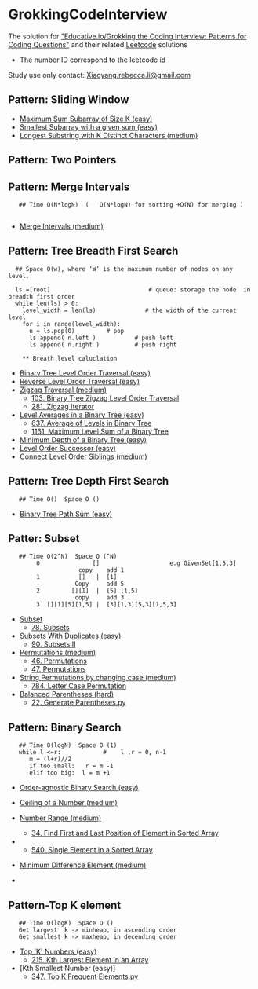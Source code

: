# GrokkingCodeInterview


The solution for ["Educative.io/Grokking the Coding Interview: Patterns for Coding Questions"](https://www.educative.io/courses/grokking-the-coding-interview) and their related [Leetcode](https://leetcode.com/) solutions
* The number ID correspond to the leetcode id

Study use only
contact: Xiaoyang.rebecca.li@gmail.com


## Pattern: Sliding Window
* [Maximum Sum Subarray of Size K (easy)](./Patterns/Pattern-Sliding%20Window/Maximum%20Sum%20Subarray%20of%20Size%20K%20(easy).py)
* [Smallest Subarray with a given sum (easy)](./Patterns/Pattern-Sliding%20Window/Smallest%20Subarray%20with%20a%20given%20sum%20(easy).py)
* [Longest Substring with K Distinct Characters (medium)](./Patterns/Pattern-Sliding%20Window/Longest%20Substring%20with%20K%20Distinct%20Characters%20(medium).py)



## Pattern: Two Pointers

## Pattern: Merge Intervals
```
   ## Time O(N*logN)  (   O(N*logN) for sorting +O(N) for merging )


```
* [Merge Intervals (medium)](./Patterns/Pattern-Merge%20Intervals/Merge%20Intervals%20(medium).py)
  


## Pattern: Tree Breadth First Search

```
  ## Space O(w), where ‘W’ is the maximum number of nodes on any level.

  ls =[root]                            # queue: storage the node  in breadth first order
  while len(ls) > 0:
    level_width = len(ls)              # the width of the current level
    for i in range(level_width):
      n = ls.pop(0)         # pop
      ls.append( n.left )           # push left
      ls.append( n.right )          # push right
    
    ** Breath level caluclation

```
* [Binary Tree Level Order Traversal (easy)](./Patterns/Pattern-Tree%20Breadth%20First%20Search/Binary%20Tree%20Level%20Order%20Traversal%20(easy).py)
* [Reverse Level Order Traversal (easy)](./Patterns/Pattern-Tree%20Breadth%20First%20Search/Reverse%20Level%20Order%20Traversal%20(easy).py)
* [Zigzag Traversal (medium)](./Patterns/Pattern-Tree%20Breadth%20First%20Search/Zigzag%20Traversal%20(medium).py)
  - [103. Binary Tree Zigzag Level Order Traversal](./Leetcode/103.%20Binary%20Tree%20Zigzag%20Level%20Order%20Traversal.py)
  - [281. Zigzag Iterator](./Leetcode/281.%20Zigzag%20Iterator.py)
* [Level Averages in a Binary Tree (easy)](./Patterns/Pattern-Tree%20Breadth%20First%20Search/Level%20Averages%20in%20a%20Binary%20Tree%20(easy).py)  
  - [637. Average of Levels in Binary Tree](./Leetcode/637.%20Average%20of%20Levels%20in%20Binary%20Tree.py)
  - [1161. Maximum Level Sum of a Binary Tree](./Leetcode/1161.%20Maximum%20Level%20Sum%20of%20a%20Binary%20Tree.py)
* [Minimum Depth of a Binary Tree (easy)](./Patterns/Pattern-Tree%20Breadth%20First%20Search/Minimum%20Depth%20of%20a%20Binary%20Tree%20(easy).py)
* [Level Order Successor (easy)](./Patterns/Pattern-Tree%20Breadth%20First%20Search/Level%20Order%20Successor%20(easy).py)
* [Connect Level Order Siblings (medium)](./Patterns/Pattern-Tree%20Breadth%20First%20Search/Connect%20Level%20Order%20Siblings%20(medium).py)


  
## Pattern: Tree Depth First Search
```
   ## Time O()  Space O ()

```
* [Binary Tree Path Sum (easy)](./Patterns/Pattern-Tree%20Depth%20First%20Search/Binary%20Tree%20Path%20Sum%20(easy).py)


## Patter: Subset
```
   ## Time O(2^N)  Space O (^N)
        0               []                    e.g GivenSet[1,5,3]
                    copy    add 1
        1           []   |  [1]
                   Copy     add 5
        2         [][1]  |  [5] [1,5]
                   copy     add 3
        3  [][1][5][1,5] |  [3][1,3][5,3][1,5,3]

```
* [Subset](./Patterns/Pattern-Subsets/Subset.py)
  - [78. Subsets](./Leetcode/78.%20Subsets.py)
* [Subsets With Duplicates (easy)](./Patterns/Pattern-Subsets/Subsets%20With%20Duplicates%20(easy).py)
  - [90. Subsets II](./Leetcode/90.%20Subsets%20II.py)
* [Permutations (medium)](./Patterns/Pattern-Subsets/Permutations%20(medium).py)
  - [46. Permutations](./Leetcode/46.%20Permutations.py)
  - [47. Permutations](./Leetcode/47.%20Permutations%20II.py)
* [String Permutations by changing case (medium)](./Patterns/Pattern-Subsets/String%20Permutations%20by%20changing%20case%20(medium).py)
  - [784. Letter Case Permutation](./Leetcode/784.%20Letter%20Case%20Permutation.py)
* [Balanced Parentheses (hard)](./Patterns/Pattern-Subsets/Balanced%20Parentheses%20(hard).py)
  - [22. Generate Parentheses.py](./Leetcode/22.%20Generate%20Parentheses.py)


## Pattern: Binary Search
```
   ## Time O(logN)  Space O (1)
   while l <=r:            #    l ,r = 0, n-1
      m = (l+r)//2
      if too small:   r = m -1
      elif too big:  l = m +1

```
* [Order-agnostic Binary Search (easy)](./Patterns/Pattern-binary%20search/Order-agnostic%20Binary%20Search%20(easy).py)
* [Ceiling of a Number (medium)](./Patterns/Pattern-binary%20search/Ceiling%20of%20a%20Number%20(medium).py)
* [Number Range (medium)](./Patterns/Pattern-binary%20search/Number%20Range%20(medium).py)
  * [34. Find First and Last Position of Element in Sorted Array](./Leetcode/34.%20Find%20First%20and%20Last%20Position%20of%20Element%20in%20Sorted%20Array.py)

* 
  * [540. Single Element in a Sorted Array](./Leetcode/540.%20Single%20Element%20in%20a%20Sorted%20Array.py)
* [Minimum Difference Element (medium)](./Patterns/Pattern-binary%20search/Minimum%20Difference%20Element%20(medium).py)
* 
## Pattern-Top K element
```
   ## Time O(logK)  Space O ()
   Get largest  k -> minheap, in ascending order
   Get smallest k -> maxheap, in decending order
```
* [Top 'K' Numbers (easy)](./Patterns/Pattern-Top%20K%20element/Top%20'K'%20Numbers%20(easy).py)
  * [215. Kth Largest Element in an Array](./Leetcode/215.%20Kth%20Largest%20Element%20in%20an%20Array.py)
* [Kth Smallest Number (easy)]
  * [347. Top K Frequent Elements.py](./Leetcode/347.%20Top%20K%20Frequent%20Elements.py)